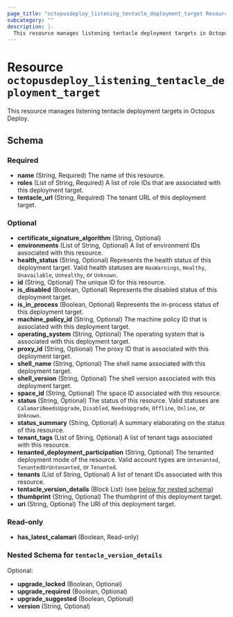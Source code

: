 ```yaml
---
page_title: "octopusdeploy_listening_tentacle_deployment_target Resource - terraform-provider-octopusdeploy"
subcategory: ""
description: |-
  This resource manages listening tentacle deployment targets in Octopus Deploy.
---
```


# Resource `octopusdeploy_listening_tentacle_deployment_target`

This resource manages listening tentacle deployment targets in Octopus Deploy.



## Schema

### Required

- **name** (String, Required) The name of this resource.
- **roles** (List of String, Required) A list of role IDs that are associated with this deployment target.
- **tentacle_url** (String, Required) The tenant URL of this deployment target.

### Optional

- **certificate_signature_algorithm** (String, Optional)
- **environments** (List of String, Optional) A list of environment IDs associated with this resource.
- **health_status** (String, Optional) Represents the health status of this deployment target. Valid health statuses are `HasWarnings`, `Healthy`, `Unavailable`, `Unhealthy`, or `Unknown`.
- **id** (String, Optional) The unique ID for this resource.
- **is_disabled** (Boolean, Optional) Represents the disabled status of this deployment target.
- **is_in_process** (Boolean, Optional) Represents the in-process status of this deployment target.
- **machine_policy_id** (String, Optional) The machine policy ID that is associated with this deployment target.
- **operating_system** (String, Optional) The operating system that is associated with this deployment target.
- **proxy_id** (String, Optional) The proxy ID that is associated with this deployment target.
- **shell_name** (String, Optional) The shell name associated with this deployment target.
- **shell_version** (String, Optional) The shell version associated with this deployment target.
- **space_id** (String, Optional) The space ID associated with this resource.
- **status** (String, Optional) The status of this resource. Valid statuses are `CalamariNeedsUpgrade`, `Disabled`, `NeedsUpgrade`, `Offline`, `Online`, or `Unknown`.
- **status_summary** (String, Optional) A summary elaborating on the status of this resource.
- **tenant_tags** (List of String, Optional) A list of tenant tags associated with this resource.
- **tenanted_deployment_participation** (String, Optional) The tenanted deployment mode of the resource. Valid account types are `Untenanted`, `TenantedOrUntenanted`, or `Tenanted`.
- **tenants** (List of String, Optional) A list of tenant IDs associated with this resource.
- **tentacle_version_details** (Block List) (see [below for nested schema](#nestedblock--tentacle_version_details))
- **thumbprint** (String, Optional) The thumbprint of this deployment target.
- **uri** (String, Optional) The URI of this deployment target.

### Read-only

- **has_latest_calamari** (Boolean, Read-only)

<a id="nestedblock--tentacle_version_details"></a>
### Nested Schema for `tentacle_version_details`

Optional:

- **upgrade_locked** (Boolean, Optional)
- **upgrade_required** (Boolean, Optional)
- **upgrade_suggested** (Boolean, Optional)
- **version** (String, Optional)


